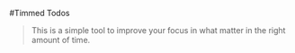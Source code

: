 #Timmed Todos
> This is a simple tool to improve your focus in what matter in the right amount of time.